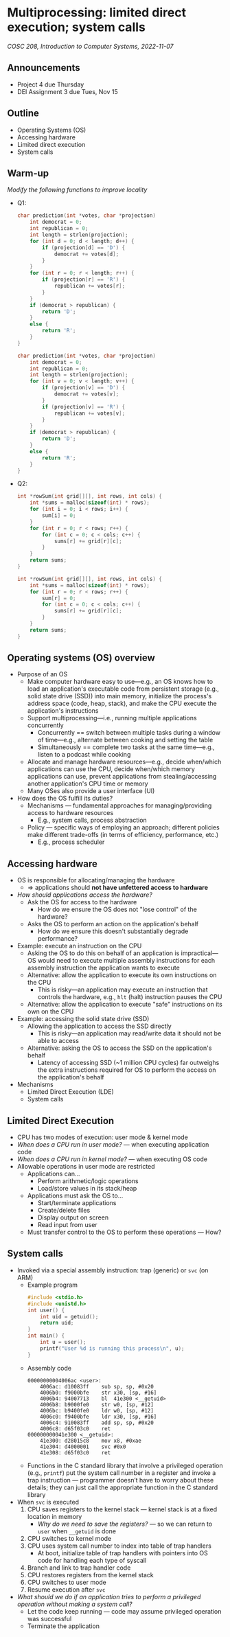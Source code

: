 # Multiprocessing: limited direct execution; system calls
_COSC 208, Introduction to Computer Systems, 2022-11-07_

## Announcements
* Project 4 due Thursday
* DEI Assignment 3 due Tues, Nov 15

## Outline
* Operating Systems (OS)
* Accessing hardware
* Limited direct execution
* System calls

## Warm-up 
_Modify the following functions to improve locality_
* Q1:
    ```C
    char prediction(int *votes, char *projection)
        int democrat = 0;
        int republican = 0;
        int length = strlen(projection);
        for (int d = 0; d < length; d++) {
            if (projection[d] == 'D') {
                democrat += votes[d];
            }
        }
        for (int r = 0; r < length; r++) {
            if (projection[r] == 'R') {
                republican += votes[r];
            }
        }
        if (democrat > republican) {
            return 'D';
        }
        else {
            return 'R';
        }
    }
    ```
    ```C
    char prediction(int *votes, char *projection)
        int democrat = 0;
        int republican = 0;
        int length = strlen(projection);
        for (int v = 0; v < length; v++) {
            if (projection[v] == 'D') {
                democrat += votes[v];
            }
            if (projection[v] == 'R') {
                republican += votes[v];
            }
        }
        if (democrat > republican) {
            return 'D';
        }
        else {
            return 'R';
        }
    }
    ```
* Q2:
    ```C
    int *rowSum(int grid[][], int rows, int cols) {
        int *sums = malloc(sizeof(int) * rows);
        for (int i = 0; i < rows; i++) {
            sum[i] = 0;
        }
        for (int r = 0; r < rows; r++) {
            for (int c = 0; c < cols; c++) {
                sums[r] += grid[r][c];
            }
        }
        return sums;
    }
    ```
    ```C
    int *rowSum(int grid[][], int rows, int cols) {
        int *sums = malloc(sizeof(int) * rows);
        for (int r = 0; r < rows; r++) {
            sum[r] = 0;
            for (int c = 0; c < cols; c++) {
                sums[r] += grid[r][c];
            }
        }
        return sums;
    }
    ```

## Operating systems (OS) overview
* Purpose of an OS
    * Make computer hardware easy to use—e.g., an OS knows how to load an application's executable code from persistent storage (e.g., solid state drive (SSD)) into main memory, initialize the process's address space (code, heap, stack), and make the CPU execute the application's instructions
    * Support multiprocessing—i.e., running multiple applications concurrently
        * Concurrently == switch between multiple tasks during a window of time—e.g., alternate between cooking and setting the table
        * Simultaneously == complete two tasks at the same time—e.g., listen to a podcast while cooking
    * Allocate and manage hardware resources—e.g., decide when/which applications can use the CPU, decide when/which memory applications can use, prevent applications from stealing/accessing another application's CPU time or memory
    * Many OSes also provide a user interface (UI)
* How does the OS fulfill its duties?
    * Mechanisms — fundamental approaches for managing/providing access to hardware resources
        * E.g., system calls, process abstraction
    * Policy — specific ways of employing an approach; different policies make different trade-offs (in terms of efficiency, performance, etc.)
        * E.g., process scheduler

## Accessing hardware
* OS is responsible for allocating/managing the hardware
    * ⇒ applications should **not have unfettered access to hardware**
* _How should applications access the hardware?_
    * Ask the OS for access to the hardware
        * How do we ensure the OS does not "lose control" of the hardware? 
    * Asks the OS to perform an action on the application's behalf
        * How do we ensure this doesn't substantially degrade performance?
* Example: execute an instruction on the CPU
    * Asking the OS to do this on behalf of an application is impractical—OS would need to execute multiple assembly instructions for each assembly instruction the application wants to execute
    * Alternative: allow the application to execute its own instructions on the CPU
        * This is risky—an application may execute an instruction that controls the hardware, e.g., `hlt` (halt) instruction pauses the CPU
    * Alternative: allow the application to execute "safe" instructions on its own on the CPU
* Example: accessing the solid state drive (SSD)
    * Allowing the application to access the SSD directly
        * This is risky—an application may read/write data it should not be able to access
    * Alternative: asking the OS to access the SSD on the application's behalf
        * Latency of accessing SSD (~1 million CPU cycles) far outweighs the extra instructions required for OS to perform the access on the application's behalf
* Mechanisms
    * Limited Direct Execution (LDE)
    * System calls

## Limited Direct Execution
* CPU has two modes of execution: user mode & kernel mode
* _When does a CPU run in user mode?_ — when executing application code
* _When does a CPU run in kernel mode?_ — when executing OS code
* Allowable operations in user mode are restricted
    * Applications can...
        * Perform arithmetic/logic operations
        * Load/store values in its stack/heap
    * Applications must ask the OS to...
        * Start/terminate applications
        * Create/delete files
        * Display output on screen
        * Read input from user
    * Must transfer control to the OS to perform these operations — How?

## System calls
* Invoked via a special assembly instruction: trap (generic) or `svc` (on ARM)
    * Example program
        ```C
        #include <stdio.h>
        #include <unistd.h>
        int user() {
            int uid = getuid();
            return uid;
        }
        int main() {
            int u = user();
            printf("User %d is running this process\n", u);
        }
        ```
    * Assembly code
        ```
        00000000004006ac <user>:
            4006ac:	d10083ff 	sub	sp, sp, #0x20
            4006b0:	f9000bfe 	str	x30, [sp, #16]
            4006b4:	94007713 	bl	41e300 <__getuid>
            4006b8:	b9000fe0 	str	w0, [sp, #12]
            4006bc:	b9400fe0 	ldr	w0, [sp, #12]
            4006c0:	f9400bfe 	ldr	x30, [sp, #16]
            4006c4:	910083ff 	add	sp, sp, #0x20
            4006c8:	d65f03c0 	ret
        000000000041e300 <__getuid>:
            41e300:	d28015c8 	mov	x8, #0xae
            41e304:	d4000001 	svc	#0x0
            41e308:	d65f03c0 	ret
        ```
    * Functions in the C standard library that involve a privileged operation (e.g., `printf`) put the system call number in a register and invoke a trap instruction — programmer doesn’t have to worry about these details; they can just call the appropriate function in the C standard library
* When `svc` is executed
    1. CPU saves registers to the kernel stack — kernel stack is at a fixed location in memory
        * _Why do we need to save the registers?_ — so we can return to `user` when `__getuid` is done
    2. CPU switches to kernel mode
    3. CPU uses system call number to index into table of trap handlers 
        * At boot, initialize table of trap handlers with pointers into OS code for handling each type of syscall
    4. Branch and link to trap handler code
    5. CPU restores registers from the kernel stack
    6. CPU switches to user mode
    7. Resume execution after `svc` 
* _What should we do if an application tries to perform a privileged operation without making a system call?_
    * Let the code keep running — code may assume privileged operation was successful
    * Terminate the application